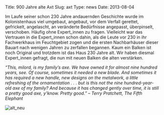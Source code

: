 Title: 900 Jahre alte Axt
Slug: axt
Type: news
Date: 2013-08-04

Im Laufe seiner schon 230 Jahre andauernden Geschichte wurde im Kolonistenhaus viel umgebaut, angebaut, vor dem Verfall gerettet, gefrickelt, angelascht, an veränderte Bedürfnisse angepasst, überpinselt, verschoben. Häufig ohne Expert_innen zu fragen. Vielleicht war das Vertrauen in die Expert_innen schon dahin, als die Leute vor 230 in ihr Fachwerkhaus im Feuchtgebiet zogen und die ersten Nachbarhäuser dieser Bauart nach wenigen Jahren zu zerfallen begannen. Kaum ein Balken ist noch Original und trotzdem ist das Haus 230 Jahre alt. Wir haben diesmal Expert_innen gefragt, die nun mit neuen Balken die alten verstärken.

<i>“This, milord, is my family’s axe. We have owned it for almost nine hundred years, see. Of course, sometimes it needed a new blade. And sometimes it has required a new handle, new designs on the metalwork, a little refreshing of the ornamentation . . . but is this not the nine hundred-year-old axe of my family? And because it has changed gently over time, it is still a pretty good axe, y’know. Pretty good.” – Terry Pratchett, The Fifth Elephant</i>

<img src="/images/13_aug0.png" alt="alt_neu"/>
